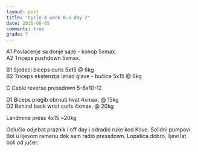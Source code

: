 ```yaml
---
layout: post
title: "cycle 4 week 0.5 day 2"
date: 2016-08-05
comments: true
grade: 7
---
```


A1 Povlačenje sa donje sajle - konop 5xmax.    
A2 Triceps pushdown 5xmax.   

B1 Sjedeći biceps curls 5x15 @ 6kg       
B2 Triceps ekstenzija iznad glave - bučice 5x15 @ 6kg  

C Cable reverse pressdown 5-6x10-12    
 
D1 Biceps pregib obrnuti hvat 4xmax. @ 15kg     
D2 Behind back wrist curls 4xmax. @ 20kg  

Landmine press 4x15 ~20kg  

Odlučio odjebat praznik i off day i odradio ruke kod Kove. Solidni pumpovi. Bol u lijevom ramenu dok sam radio pressdown. Lopatica dobro, lijevi lat boli od jučer.

